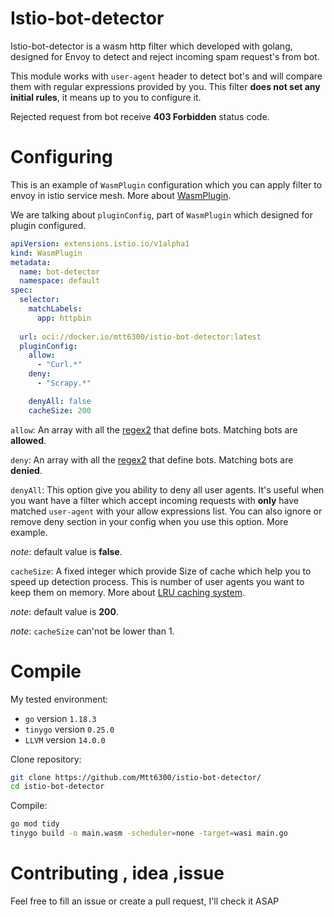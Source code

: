 # Istio-bot-detector
Istio-bot-detector is a wasm http filter which developed with golang, designed for Envoy to detect and reject incoming spam request's from bot.

This module works with `user-agent` header to detect bot's and will compare them with regular expressions provided by you. This filter **does not set any initial rules**, it means up to you to configure it.

Rejected request from bot receive **403 Forbidden** status code.

# Configuring
This is an example of `WasmPlugin` configuration which you can apply filter to envoy in istio service mesh. More about [WasmPlugin](https://istio.io/latest/docs/reference/config/proxy_extensions/wasm-plugin/).

We are talking about `pluginConfig`, part of `WasmPlugin` which designed for plugin configured.

```yaml
apiVersion: extensions.istio.io/v1alpha1
kind: WasmPlugin
metadata:
  name: bot-detector
  namespace: default
spec:
  selector:
    matchLabels:
      app: httpbin
      
  url: oci://docker.io/mtt6300/istio-bot-detector:latest
  pluginConfig:
    allow:
      - "Curl.*"
    deny:
      - "Scrapy.*"

    denyAll: false
    cacheSize: 200
```

`allow`: An array with all the [regex2](https://github.com/google/re2) that define bots. Matching bots are **allowed**.

`deny`: An array with all the [regex2](https://github.com/google/re2) that define bots. Matching bots are **denied**.

`denyAll`: This option give you ability to deny all user agents. It's useful when you want have a filter which accept incoming requests with **only** have matched `user-agent` with your allow expressions list. You can also ignore or remove deny section in your config when you use this option. More example.

*note*: default value is **false**.

`cacheSize`: A fixed integer which provide Size of cache which help you to speed up detection process. This is number of user agents you want to keep them on memory. More about [LRU caching system](https://github.com/hashicorp/golang-lru).

*note*: default value is **200**.

*note*: `cacheSize` can'not be lower than 1.

# Compile
My tested environment:

* `go` version `1.18.3`
* `tinygo` version `0.25.0`
* `LLVM` version `14.0.0`

Clone repository:

```bash
git clone https://github.com/Mtt6300/istio-bot-detector/
cd istio-bot-detector
```

Compile:

```bash
go mod tidy
tinygo build -o main.wasm -scheduler=none -target=wasi main.go
```

# Contributing , idea ,issue
Feel free to fill an issue or create a pull request, I'll check it ASAP
